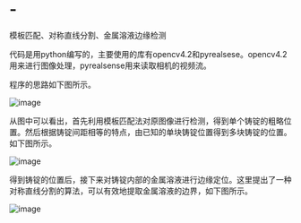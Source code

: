 # -
模板匹配、对称直线分割、金属溶液边缘检测

代码是用python编写的，主要使用的库有opencv4.2和pyrealsese。opencv4.2用来进行图像处理，pyrealsense用来读取相机的视频流。

程序的思路如下图所示。




![image](https://github.com/WJ75090983/Boundary-localization-method-of-ingot-metal-combining-template-matching-and-symmetric-straight-line/blob/master/1.jpg)



从图中可以看出，首先利用模板匹配法对原图像进行检测，得到单个铸锭的粗略位置。然后根据铸锭间距相等的特点，由已知的单块铸锭位置得到多块铸锭的位置。如下图所示。




![image](https://github.com/WJ75090983/Boundary-localization-method-of-ingot-metal-combining-template-matching-and-symmetric-straight-line/blob/master/2.jpg)




得到铸锭的位置后，接下来对铸锭内部的金属溶液进行边缘定位。这里提出了一种对称直线分割的算法，可以有效地提取金属溶液的边界，如下图所示。




![image](https://github.com/WJ75090983/Boundary-localization-method-of-ingot-metal-combining-template-matching-and-symmetric-straight-line/blob/master/3.jpg)
















